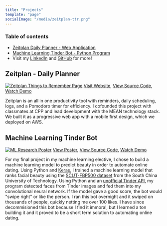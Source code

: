 ```yaml
---
title: "Projects"
template: "page"
socialImage: "/media/zeitplan-ttr.png"
---
```


### Table of contents

+ [Zeitplan Daily Planner - Web Application](#zeitplan---daily-planner)
+ [Machine Learning Tinder Bot - Python Program](#machine-learning-tinder-bot)
+ Visit my [LinkedIn](https://www.linkedin.com/in/ayepremian/) and [GitHub](https://github.com/Abraham21) for more!

## Zeitplan - Daily Planner

[![Zeitplan Things to Remember Page](/media/zeitplan-ttr.png "Zeitplan Things to Remember Page")](https://zeitplan.me/)
[Visit Website](https://zeitplan.me/), [View Source Code](https://github.com/synchronizedBroncos/zeitplan), [Watch Demo](https://youtu.be/piDXvITGJ6U)

Zeitplan is an all in one productivity tool with reminders, daily scheduling, logs, and a Pomodoro timer for efficiency. I cofounded this project with classmates at CPP and lead development with the MEAN technology stack. We built it as a progressive web app with a mobile first design, which we deployed on AWS.

## Machine Learning Tinder Bot
[![ML Research Poster](/media/ml-poster.png "ML Research Poster")](https://github.com/Abraham21/BeautyPredict)
[View Poster](https://github.com/Abraham21/BeautyPredict/blob/master/MLPoster.pptx), [View Source Code](https://github.com/Abraham21/BeautyPredict), [Watch Demo](https://youtu.be/476KFv_YhzM)

For my final project in my machine learning elective, I chose to build a machine learning model to predict beauty in order to automate online dating. Using Python and [Keras](https://keras.io/), I trained a machine learning model that ranks facial beauty using the [SCUT-FBP500 dataset](https://github.com/HCIILAB/SCUT-FBP5500-Database-Release) from the South China University of Technology. Using Python and an [unofficial Tinder API](https://github.com/charliewolf/pynder), my program detected faces from Tinder images and fed them into my convolutional neural network. If the model gave a good score, the bot would "swipe right" or like the person. I ran this bot overnight and it swiped on thousands of people, quickly netting me over 100 likes. I have since decommisioned this bot because I find it immoral, but I learned a ton building it and it proved to be a short term solution to automating online dating.

